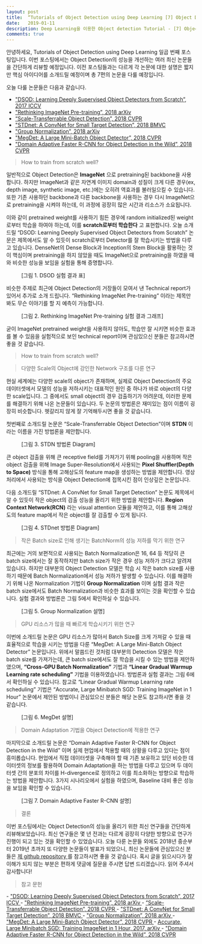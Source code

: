 ```yaml
---
layout: post
title:  “Tutorials of Object Detection using Deep Learning [7] Object Detection 최신 논문 소개 Review”
date:   2019-01-11
description: Deep Learning을 이용한 Object detection Tutorial - [7] Object Detection 최신 논문들을 간단하게 Review하였습니다.
comments: true
---
```


안녕하세요, Tutorials of Object Detection using Deep Learning 일곱 번째 포스팅입니다. 
이번 포스팅에서는 Object Detection의 성능을 개선하는 여러 최신 논문들을 간단하게 리뷰할 예정입니다. 
이전 포스팅들과는 다르게 각 논문에 대한 설명은 짧지만 핵심 아이디어를 소개드릴 예정이며 총 7편의 논문을 다룰 예정입니다. 

오늘 다룰 논문들은 다음과 같습니다.

- <a href="https://arxiv.org/pdf/1708.01241.pdf" target="_blank"> "DSOD: Learning Deeply Supervised Object Detectors from Scratch”, 2017 ICCV </a>  
- <a href="https://arxiv.org/pdf/1811.08883.pdf" target="_blank"> "Rethinking ImageNet Pre-training”, 2018 arXiv </a>  
- <a href="http://openaccess.thecvf.com/content_cvpr_2018/papers/Zhou_Scale-Transferrable_Object_Detection_CVPR_2018_paper.pdf" target="_blank"> “Scale-Transferrable Object Detection”, 2018 CVPR </a>  
- <a href="http://bmvc2018.org/contents/papers/0897.pdf" target="_blank"> "STDnet: A ConvNet for Small Target Detection”, 2018 BMVC  </a>  
- <a href="https://arxiv.org/pdf/1803.08494.pdf" target="_blank"> "Group Normalization”, 2018 arXiv </a>  
- <a href="http://openaccess.thecvf.com/content_cvpr_2018/papers/Peng_MegDet_A_Large_CVPR_2018_paper.pdf" target="_blank"> "MegDet: A Large Mini-Batch Object Detector”, 2018 CVPR </a>  
- <a href="http://openaccess.thecvf.com/content_cvpr_2018/papers/Chen_Domain_Adaptive_Faster_CVPR_2018_paper.pdf" target="_blank"> "Domain Adaptive Faster R-CNN for Object Detection in the Wild”, 2018 CVPR </a>  

<blockquote> How to train from scratch well?  </blockquote>

일반적으로 Object Detection은 **ImageNet** 으로 pretraining된 backbone을 사용합니다. 
하지만 ImageNet과 같은 자연계 이미지 domain과 성질이 크게 다른 경우(ex, depth image, synthetic image, etc.)에는 오히려 역효과를 불러일으킬 수 있습니다. 
또한 기존 사용하던 backbone과 다른 backbone을 사용하는 경우 다시 ImageNet으로 pretraining을 시켜야 하는데, 이 과정에 굉장히 많은 시간과 리소스가 소요됩니다.

이와 같이 pretrained weight를 사용하기 힘든 경우에 random initialized된 weight로부터 학습을 하여야 하는데, 이를 **scratch로부터 학습한다** 고 표현합니다. 
오늘 소개드릴 “DSOD: Learning Deeply Supervised Object Detectors from Scratch” 논문은 제목에서도 알 수 있듯이 scratch로부터 Detector를 잘 학습시키는 방법을 다루고 있습니다. 
DenseNet의 Dense Block과 Inception의 Stem Block을 활용하는 것이 핵심이며 pretraining을 하지 않았을 때도 ImageNet으로 pretraining을 하였을 때와 비슷한 성능을 보임을 실험을 통해 증명합니다.

<figure>
	<img src="{{ '/assets/img/object_detection_seventh/1.PNG' | prepend: site.baseurl }}" alt=""> 
	<figcaption> [그림 1. DSOD 실험 결과 표] </figcaption>
</figure> 

비슷한 주제로 최근에 Object Detection의 거장들이 모여서 낸 Technical report가 있어서 추가로 소개 드립니다. 
“Rethinking ImageNet Pre-training” 이라는 제목만 봐도 무슨 이야기를 할 지 예측이 가능합니다. 

<figure>
	<img src="{{ '/assets/img/object_detection_seventh/2.PNG' | prepend: site.baseurl }}" alt=""> 
	<figcaption> [그림 2. Rethinking ImageNet Pre-training 실험 결과 그래프] </figcaption>
</figure> 

굳이 ImageNet pretrained weight을 사용하지 않아도, 학습만 잘 시키면 비슷한 효과를 볼 수 있음을 실험적으로 보인 technical report이며 관심있으신 분들은 참고하시면 좋을 것 같습니다.

<blockquote> How to train from scratch well?  </blockquote>


<blockquote> 다양한 Scale의 Object에 강인한 Network 구조를 다룬 연구 </blockquote>  

현실 세계에는 다양한 scale의 object가 존재하며, 실제로 Object Detection의 주요 데이터셋에서 모델의 성능을 저하시키는 대표적인 원인 중 하나가 바로 object의 다양한 scale입니다. 
그 중에서도 small object의 경우 검출하기가 어려운데, 이러한 문제를 해결하기 위해 나온 논문들이 있습니다. 
두 논문의 방법론은 재미있는 점이 이름이 굉장히 비슷합니다. 헷갈리지 않게 잘 기억해두시면 좋을 것 같습니다.

첫번째로 소개드릴 논문은 “Scale-Transferrable Object Detection”이며 **STDN** 이라는 이름을 가진 방법론을 제안합니다. 

<figure>
	<img src="{{ '/assets/img/object_detection_seventh/3.PNG' | prepend: site.baseurl }}" alt=""> 
	<figcaption> [그림 3. STDN 방법론 Diagram] </figcaption>
</figure> 

큰 object 검출을 위해 큰 receptive field를 가져가기 위해 pooling을 사용하며 작은 object 검출을 위해 Image Super-Resolution에서 사용되는 **Pixel Shuffler(Depth to Space)** 방식을 통해 고해상도의 feature map을 생성하는 방법을 제안합니다. 
영상 처리에서 사용되는 방식을 Object Detection에 접목시킨 점이 인상깊은 논문입니다.

다음 소개드릴 “STDnet: A ConvNet for Small Target Detection” 논문도 제목에서 알 수 있듯이 작은 object의 검출 성능을 올리기 위한 방법을 제안합니다.
**Region Context Network(RCN)** 라는 visual attention 모듈을 제안하고, 이를 통해 고해상도의 feature map에서 작은 object를 잘 검출할 수 있게 됩니다. 

<figure>
	<img src="{{ '/assets/img/object_detection_seventh/4.PNG' | prepend: site.baseurl }}" alt=""> 
	<figcaption> [그림 4. STDnet 방법론 Diagram] </figcaption>
</figure> 

<blockquote> 작은 Batch size로 인해 생기는 BatchNorm의 성능 저하를 막기 위한 연구 </blockquote>  

최근에는 거의 보편적으로 사용되는 Batch Normalization은 16, 64 등 적당히 큰 batch size에서는 잘 동작하지만 batch size가 작은 경우 성능 저하가 크다고 알려져 있습니다. 
하지만 대부분의 Object Detection 모델은 학습 시 작은 batch size를 사용하기 때문에 Batch Normalization에서 성능 저하가 발생할 수 있습니다. 
이를 해결하기 위해 나온 Normalization 기법이 **Group Normalization** 이며 실험 결과 작은 batch size에서도 Batch Normalization과 비슷한 효과를 보이는 것을 확인할 수 있습니다. 
실험 결과와 방법론은 그림 5에서 확인하실 수 있습니다. 

<figure>
	<img src="{{ '/assets/img/object_detection_seventh/5.PNG' | prepend: site.baseurl }}" alt=""> 
	<figcaption> [그림 5. Group Normalization 설명] </figcaption>
</figure> 

<blockquote> GPU 리소스가 많을 때 빠르게 학습시키기 위한 연구 </blockquote>  

이번에 소개드릴 논문은 GPU 리소스가 많아서 Batch Size를 크게 가져갈 수 있을 때 효율적으로 학습을 시키는 방법을 다룬 “MegDet: A Large Mini-Batch Object Detector” 논문입니다. 
위에서 말씀드린 것처럼 대부분의 Detection 모델은 작은 batch size를 가져가는데, 큰 batch size에서도 잘 학습을 시킬 수 있는 방법을 제안하였으며, **“Cross-GPU Batch Normalization”** 기법과 **“Linear Gradual Warmup Learning rate scheduling”** 기법을 이용하였습니다. 
방법론과 실험 결과는 그림 6에서 확인하실 수 있습니다. 
참고로 “Linear Gradual Warmup Learning rate scheduling” 기법은 “Accurate, Large Minibatch SGD: Training ImageNet in 1 Hour” 논문에서 제안된 방법이니 관심있으신 분들은 해당 논문도 참고하시면 좋을 것 같습니다. 

<figure>
	<img src="{{ '/assets/img/object_detection_seventh/6.PNG' | prepend: site.baseurl }}" alt=""> 
	<figcaption> [그림 6. MegDet 설명] </figcaption>
</figure> 

<blockquote> Domain Adaptation 기법을 Object Detection에 적용한 연구 </blockquote>  

마지막으로 소개드릴 논문은 “Domain Adaptive Faster R-CNN for Object Detection in the Wild” 이며 실제 현업에서 적용할 때의 상황을 다루고 있다는 점이 흥미롭습니다. 
현업에서 직접 데이터셋을 구축해야 할 때 기존 보유하고 있던 비슷한 데이터셋의 정보를 활용하여 Domain Adaptation을 하는 방법을 다루고 있으며 두 데이터셋 간의 분포의 차이를 H-divergence로 정의하고 이를 최소화하는 방향으로 학습하는 방법을 제안합니다. 
3가지 시나리오에서 실험을 하였으며, Baseline 대비 좋은 성능을 보임을 확인할 수 있습니다.

<figure>
	<img src="{{ '/assets/img/object_detection_seventh/7.PNG' | prepend: site.baseurl }}" alt=""> 
	<figcaption> [그림 7. Domain Adaptive Faster R-CNN 설명] </figcaption>
</figure> 

<blockquote> 결론 </blockquote>  

이번 포스팅에서는 Object Detection의 성능을 올리기 위한 최신 연구들을 간단하게 리뷰해보았습니다. 
최신 연구들은 몇 년 전과는 다르게 굉장히 다양한 방향으로 연구가 진행이 되고 있는 것을 확인할 수 있었습니다. 
오늘 다룬 논문들 외에도 2018년 중순부터 2019년 초까지 또 다양한 논문들이 발표가 되었으니, 최신 논문들에 관심있으신 분들은 
<a href="https://github.com/hoya012/deep_learning_object_detection" target="_blank"> 제 github repository </a>
를 참고하시면 좋을 것 같습니다. 
혹시 글을 읽으시다가 잘 이해가 되지 않는 부분은 편하게 댓글에 질문을 주시면 답변 드리겠습니다. 읽어 주셔서 감사합니다! 

<blockquote> 참고 문헌 </blockquote>  
- <a href="https://arxiv.org/pdf/1708.01241.pdf" target="_blank"> "DSOD: Learning Deeply Supervised Object Detectors from Scratch”, 2017 ICCV </a>  
- <a href="https://arxiv.org/pdf/1811.08883.pdf" target="_blank"> "Rethinking ImageNet Pre-training”, 2018 arXiv </a>  
- <a href="http://openaccess.thecvf.com/content_cvpr_2018/papers/Zhou_Scale-Transferrable_Object_Detection_CVPR_2018_paper.pdf" target="_blank"> “Scale-Transferrable Object Detection”, 2018 CVPR </a>  
- <a href="http://bmvc2018.org/contents/papers/0897.pdf" target="_blank"> "STDnet: A ConvNet for Small Target Detection”, 2018 BMVC  </a>  
- <a href="https://arxiv.org/pdf/1803.08494.pdf" target="_blank"> "Group Normalization”, 2018 arXiv </a>  
- <a href="http://openaccess.thecvf.com/content_cvpr_2018/papers/Peng_MegDet_A_Large_CVPR_2018_paper.pdf" target="_blank"> "MegDet: A Large Mini-Batch Object Detector”, 2018 CVPR </a>  
- <a href="https://arxiv.org/pdf/1706.02677.pdf" target="_blank"> Accurate, Large Minibatch SGD: Training ImageNet in 1 Hour, 2017, arXiv </a>  
- <a href="http://openaccess.thecvf.com/content_cvpr_2018/papers/Chen_Domain_Adaptive_Faster_CVPR_2018_paper.pdf" target="_blank"> "Domain Adaptive Faster R-CNN for Object Detection in the Wild”, 2018 CVPR </a>  

